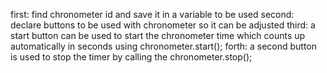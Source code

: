 first: find chronometer id and save it in a variable to be used
second: declare buttons to be used with chronometer so it can be adjusted 
third: a start button can be used to start the chronometer time which counts up automatically in seconds using chronometer.start();
forth: a second button is used to stop the timer by calling the chronometer.stop();  
